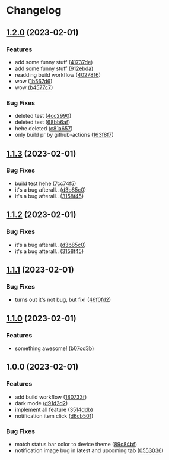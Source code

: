 # Changelog

## [1.2.0](https://github.com/akarisma/mobile-dev-assignment/compare/v1.1.3...v1.2.0) (2023-02-01)


### Features

* add some funny stuff ([41737de](https://github.com/akarisma/mobile-dev-assignment/commit/41737deff7bec4e2320bb3fd77103975d1f4a907))
* add some funny stuff ([912ebda](https://github.com/akarisma/mobile-dev-assignment/commit/912ebda28276925682f80bdbea46ca81b0eb1969))
* readding build workflow ([4027816](https://github.com/akarisma/mobile-dev-assignment/commit/402781631e9f61ba4916808166522034b29e8624))
* wow ([1b567d6](https://github.com/akarisma/mobile-dev-assignment/commit/1b567d634708c68f5a64ff827decdc01c7ef98ed))
* wow ([b4577c7](https://github.com/akarisma/mobile-dev-assignment/commit/b4577c7b7f1370b4c3dbbf1183d5212f29bf4019))


### Bug Fixes

* deleted test ([4cc2990](https://github.com/akarisma/mobile-dev-assignment/commit/4cc2990f91de417879884e10d50be284915be740))
* deleted test ([68bb6af](https://github.com/akarisma/mobile-dev-assignment/commit/68bb6af2154b7a39f346f40bea1edda9d31163ac))
* hehe deleted ([c81a657](https://github.com/akarisma/mobile-dev-assignment/commit/c81a6572d28aec8134ccfe660bf94a35136c2900))
* only build pr by github-actions ([163f8f7](https://github.com/akarisma/mobile-dev-assignment/commit/163f8f7ba51d4780e0370d9a5344df7967c22cb3))

## [1.1.3](https://github.com/akarisma/mobile-dev-assignment/compare/v1.1.2...v1.1.3) (2023-02-01)


### Bug Fixes

* build test hehe ([7cc74f5](https://github.com/akarisma/mobile-dev-assignment/commit/7cc74f53e840f6fd33ffb63899ae7864abf277c1))
* it's a bug afterall.. ([d3b85c0](https://github.com/akarisma/mobile-dev-assignment/commit/d3b85c08bd9f0b3aeb83d870db2630ff72bbbd52))
* it's a bug afterall.. ([3158f45](https://github.com/akarisma/mobile-dev-assignment/commit/3158f453584e4ea7b0a83cedea592383433cf1a3))

## [1.1.2](https://github.com/akarisma/mobile-dev-assignment/compare/v1.1.1...v1.1.2) (2023-02-01)


### Bug Fixes

* it's a bug afterall.. ([d3b85c0](https://github.com/akarisma/mobile-dev-assignment/commit/d3b85c08bd9f0b3aeb83d870db2630ff72bbbd52))
* it's a bug afterall.. ([3158f45](https://github.com/akarisma/mobile-dev-assignment/commit/3158f453584e4ea7b0a83cedea592383433cf1a3))

## [1.1.1](https://github.com/akarisma/mobile-dev-assignment/compare/v1.1.0...v1.1.1) (2023-02-01)


### Bug Fixes

* turns out it's not bug, but fix! ([46f0fd2](https://github.com/akarisma/mobile-dev-assignment/commit/46f0fd2b9ccaa3a3df068e6112ba417b9f5e13e3))

## [1.1.0](https://github.com/akarisma/mobile-dev-assignment/compare/v1.0.0...v1.1.0) (2023-02-01)


### Features

* something awesome! ([b07cd3b](https://github.com/akarisma/mobile-dev-assignment/commit/b07cd3b2f3a33c820fc244c0c1965f9129d8ff7c))

## 1.0.0 (2023-02-01)


### Features

* add build workflow ([180733f](https://github.com/akarisma/mobile-dev-assignment/commit/180733f8cce07b62a76bf043d556b77ad1502a1f))
* dark mode ([d91d2d2](https://github.com/akarisma/mobile-dev-assignment/commit/d91d2d220c5fcaa0b7e27a0265d3aa64b7b80faf))
* implement all feature ([3514ddb](https://github.com/akarisma/mobile-dev-assignment/commit/3514ddb4f11830c7eda60d9942d6f52189542c8a))
* notification item click ([d6cb501](https://github.com/akarisma/mobile-dev-assignment/commit/d6cb501a5f8a3165ee514867eed7999f1220f9ff))


### Bug Fixes

* match status bar color to device theme ([89c84bf](https://github.com/akarisma/mobile-dev-assignment/commit/89c84bf14b8b6bfa12bbb5dddcf3361ae051af62))
* notification image bug in latest and upcoming tab ([0553036](https://github.com/akarisma/mobile-dev-assignment/commit/055303689d8abf5ab5c2c5fc9bce4029edbd867b))
